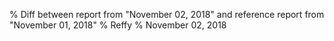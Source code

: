 % Diff between report from "November 02, 2018" and reference report from "November 01, 2018"
% Reffy
% November 02, 2018

